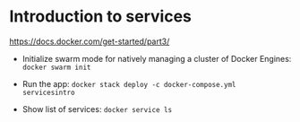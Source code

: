 # Introduction to services

https://docs.docker.com/get-started/part3/

* Initialize swarm mode for natively managing a cluster of Docker Engines: `docker swarm init`

* Run the app: `docker stack deploy -c docker-compose.yml servicesintro`

* Show list of services: `docker service ls`